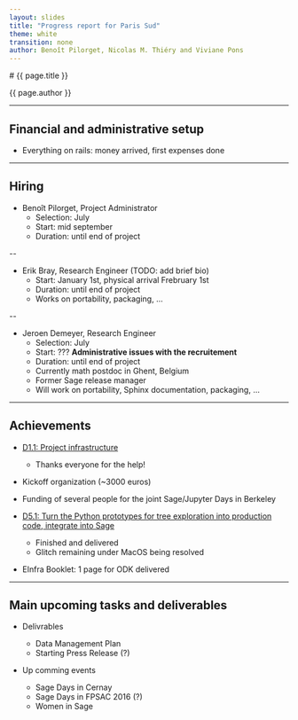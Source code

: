 ```yaml
---
layout: slides
title: "Progress report for Paris Sud"
theme: white
transition: none
author: Benoît Pilorget, Nicolas M. Thiéry and Viviane Pons
---
```


<section data-markdown data-separator="^---\n" data-separator-vertical="^--\n">
# {{ page.title }}

{{ page.author }}

---

## Financial and administrative setup

- Everything on rails: money arrived, first expenses done

---
## Hiring

-   Benoît Pilorget, Project Administrator
    - Selection: July
    - Start: mid september
    - Duration: until end of project

--

-   Erik Bray, Research Engineer (TODO: add brief bio)
    - Start: January 1st, physical arrival Frebruary 1st
    - Duration: until end of project
    - Works on portability, packaging, ...

--

-   Jeroen Demeyer, Research Engineer
    - Selection: July
    - Start: ??? **Administrative issues with the recruitement**
    - Duration: until end of project
    - Currently math postdoc in Ghent, Belgium
    - Former Sage release manager
    - Will work on portability, Sphinx documentation, packaging, ...

---
## Achievements

-   [D1.1: Project infrastructure](https://github.com/OpenDreamKit/OpenDreamKit/issues/17)
    - Thanks everyone for the help!
-   Kickoff organization (~3000 euros)
-   Funding of several people for the joint Sage/Jupyter Days in Berkeley
-   [D5.1: Turn the Python prototypes for tree exploration into production code, integrate into Sage](https://github.com/OpenDreamKit/OpenDreamKit/issues/107)

    - Finished and delivered
    - Glitch remaining under MacOS being resolved
-   EInfra Booklet: 1 page for ODK delivered

---
## Main upcoming tasks and deliverables

-   Delivrables
    
    - Data Management Plan
    - Starting Press Release (?)

-   Up comming events

    - Sage Days in Cernay
    - Sage Days in FPSAC 2016 (?)
    - Women in Sage

</section>
